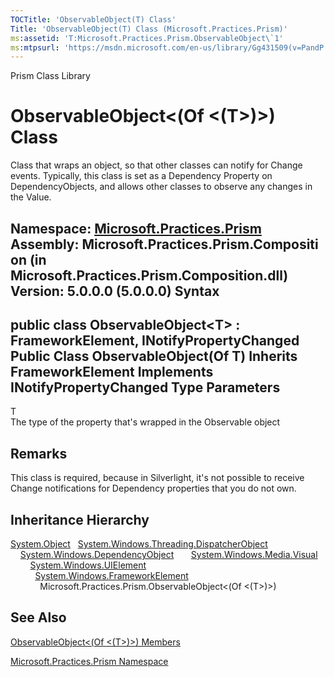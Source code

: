 ```yaml
---
TOCTitle: 'ObservableObject(T) Class'
Title: 'ObservableObject(T) Class (Microsoft.Practices.Prism)'
ms:assetid: 'T:Microsoft.Practices.Prism.ObservableObject\`1'
ms:mtpsurl: 'https://msdn.microsoft.com/en-us/library/Gg431509(v=PandP.50)'
---
```


Prism Class Library

ObservableObject&lt;(Of &lt;(T&gt;)&gt;) Class
==============================================

Class that wraps an object, so that other classes can notify for Change events. Typically, this class is set as a Dependency Property on DependencyObjects, and allows other classes to observe any changes in the Value.

**Namespace:** [Microsoft.Practices.Prism](https://msdn.microsoft.com/n:microsoft.practices.prism)
**Assembly:** Microsoft.Practices.Prism.Composition (in Microsoft.Practices.Prism.Composition.dll) Version: 5.0.0.0 (5.0.0.0)
Syntax
------

<span id="syntaxToggle"></span>public class ObservableObject&lt;T&gt; : FrameworkElement, INotifyPropertyChanged Public Class ObservableObject(Of T) Inherits FrameworkElement Implements INotifyPropertyChanged
Type Parameters
---------------

<span id="templatesToggle"></span>
T  
The type of the property that's wrapped in the Observable object

Remarks
-------

<span id="remarksToggle"></span> This class is required, because in Silverlight, it's not possible to receive Change notifications for Dependency properties that you do not own.

Inheritance Hierarchy
---------------------

<span id="familyToggle"></span>[System.Object](http://msdn2.microsoft.com/en-us/library/e5kfa45b)
  [System.Windows.Threading.DispatcherObject](http://msdn2.microsoft.com/en-us/library/ms615925)
    [System.Windows.DependencyObject](http://msdn2.microsoft.com/en-us/library/ms589309)
      [System.Windows.Media.Visual](http://msdn2.microsoft.com/en-us/library/ms635637)
        [System.Windows.UIElement](http://msdn2.microsoft.com/en-us/library/ms590078)
          [System.Windows.FrameworkElement](http://msdn2.microsoft.com/en-us/library/ms602714)
            Microsoft.Practices.Prism.ObservableObject&lt;(Of &lt;(T&gt;)&gt;)

See Also
--------

<span id="seeAlsoToggle"></span>
[ObservableObject&lt;(Of &lt;(T&gt;)&gt;) Members](https://msdn.microsoft.com/allmembers.t:microsoft.practices.prism.observableobject%601)

[Microsoft.Practices.Prism Namespace](https://msdn.microsoft.com/n:microsoft.practices.prism)
